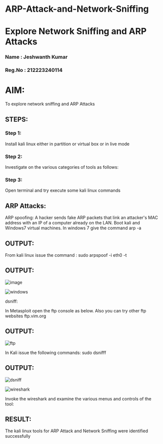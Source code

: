 # ARP-Attack-and-Network-Sniffing
# Explore Network Sniffing and ARP Attacks

### Name : Jeshwanth Kumar 
### Reg.No : 212223240114

# AIM:

To explore network sniffing and ARP Attacks

## STEPS:

### Step 1:

Install kali linux either in partition or virtual box or in live mode

### Step 2:

Investigate on the various categories of tools as follows:


### Step 3:
Open terminal and try execute some kali linux commands

## ARP Attacks:  
ARP spoofing: A hacker sends fake ARP packets that link an attacker's MAC address with an IP of a computer already on the LAN. 
Boot kali and Windows7 virtual machines.
In windows 7 give the command arp -a
## OUTPUT:


From kali linux issue the command :
sudo arpspoof -i eth0 -t <target system> <gateway>
## OUTPUT:
![image](https://github.com/user-attachments/assets/7a9e74c7-f4a4-480c-a785-76cce55672a3)

![windows](https://github.com/user-attachments/assets/4ccb96e5-0963-4706-8d02-e36ed099eefa)



 dsniff:






In Metasploit open the ftp console as below. Also you can try other ftp websites ftp.vim.org
## OUTPUT:

![ftp](https://github.com/user-attachments/assets/43d16496-02fd-417b-b325-63a9a614b29c)





In Kali issue the following commands:
sudo dsnifff
## OUTPUT:
![dsniff](https://github.com/user-attachments/assets/6d426938-eafa-414f-8a2d-52a94d777b6b)


![wireshark](https://github.com/user-attachments/assets/ab2998b0-3fcd-4af8-be70-276b9d937631)



Invoke the wireshark and examine the various menus  and controls of the tool:


## RESULT:
The kali linux tools for ARP Attack and Network Sniffing were identified successfully
